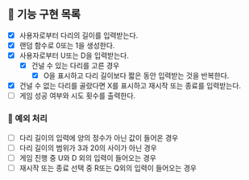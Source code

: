 ## 🚀 기능 구현 목록
- [x] 사용자로부터 다리의 길이를 입력받는다.
- [x] 랜덤 함수로 0또는 1을 생성한다.
- [x] 사용자로부터 U또는 D을 입력받는다.
    - [x] 건널 수 있는 다리를 고른 경우
        - [x] O을 표시하고 다리 길이보다 짧은 동안 입력받는 것을 반복한다.
- [x] 건널 수 없는 다리를 골랐다면 X를 표시하고 재시작 또는 종료를 입력받는다.
- [ ] 게임 성공 여부와 시도 횟수를 출력한다. 

### 🚨 예외 처리
- [ ] 다리 길이의 입력에 양의 정수가 아닌 값이 들어온 경우
- [ ] 다리 길이의 범위가 3과 20의 사이가 아닌 경우
- [ ] 게임 진행 중 U와 D 외의 입력이 들어오는 경우
- [ ] 재시작 또는 종료 선택 중 R또는 Q외의 입력이 들어오는 경우
